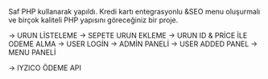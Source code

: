 Saf PHP kullanarak yapıldı. Kredi kartı entegrasyonlu &SEO menu oluşurmalı ve birçok kaliteli PHP yapısını göreceğiniz bir proje.


-> URUN LİSTELEME
-> SEPETE URUN EKLEME
-> URUN ID & PRİCE İLE ODEME ALMA
-> USER LOGİN
-> ADMİN PANELİ
-> USER ADDED PANEL
-> MENU PANELİ

-> IYZICO ÖDEME API 
